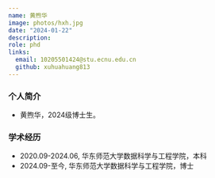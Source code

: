 ```yaml
---
name: 黄煦华
image: photos/hxh.jpg
date: "2024-01-22"
description: 
role: phd
links:
  email: 10205501424@stu.ecnu.edu.cn
  github: xuhuahuang813
---
```


### 个人简介

- 黄煦华，2024级博士生。

### 学术经历

- 2020.09-2024.06, 华东师范大学数据科学与工程学院，本科
- 2024.09-至今, 华东师范大学数据科学与工程学院，博士
